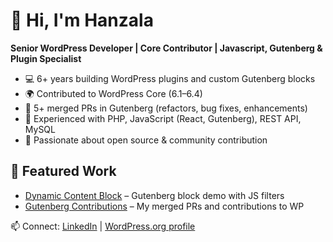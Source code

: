 # 👋 Hi, I'm Hanzala

**Senior WordPress Developer | Core Contributor | Javascript, Gutenberg & Plugin Specialist**

- 💻 6+ years building WordPress plugins and custom Gutenberg blocks
- 🌍 Contributed to WordPress Core (6.1–6.4)
- 🧩 5+ merged PRs in Gutenberg (refactors, bug fixes, enhancements)
- 🚀 Experienced with PHP, JavaScript (React, Gutenberg), REST API, MySQL
- 🤝 Passionate about open source & community contribution

## 🔗 Featured Work
- [Dynamic Content Block](#) – Gutenberg block demo with JS filters
- [Gutenberg Contributions](#) – My merged PRs and contributions to WP

📫 Connect: [LinkedIn](https://www.linkedin.com/in/hanzala-taifun-95a057189/) | [WordPress.org profile](https://profiles.wordpress.org/hztyfoon/)
